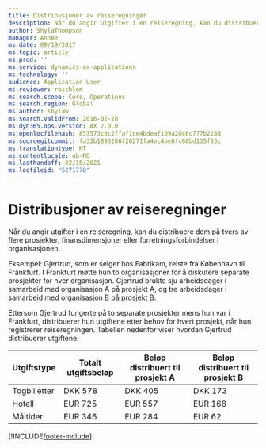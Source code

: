 ```yaml
---
title: Distribusjoner av reiseregninger
description: Når du angir utgifter i en reiseregning, kan du distribuere dem på tvers av flere prosjekter, juridiske enheter eller forretningsforbindelser i organisasjonen.
author: ShylaThompson
manager: AnnBe
ms.date: 09/19/2017
ms.topic: article
ms.prod: ''
ms.service: dynamics-ax-applications
ms.technology: ''
audience: Application User
ms.reviewer: roschlom
ms.search.scope: Core, Operations
ms.search.region: Global
ms.author: shylaw
ms.search.validFrom: 2016-02-28
ms.dyn365.ops.version: AX 7.0.0
ms.openlocfilehash: 857573c0c2ffaf1ce4bdeaf109a20c6c777b2288
ms.sourcegitcommit: fa32b1893286f20271fa4ec4be8fc68bd135f53c
ms.translationtype: HT
ms.contentlocale: nb-NO
ms.lasthandoff: 02/15/2021
ms.locfileid: "5271770"
---
```

# <a name="expense-report-distributions"></a>Distribusjoner av reiseregninger

Når du angir utgifter i en reiseregning, kan du distribuere dem på tvers av flere prosjekter, finansdimensjoner eller forretningsforbindelser i organisasjonen.

Eksempel: Gjertrud, som er selger hos Fabrikam, reiste fra København til Frankfurt. I Frankfurt møtte hun to organisasjoner for å diskutere separate prosjekter for hver organisasjon. Gjertrud brukte sju arbeidsdager i samarbeid med organisasjon A på prosjekt A, og tre arbeidsdager i samarbeid med organisasjon B på prosjekt B.

Ettersom Gjertrud fungerte på to separate prosjekter mens hun var i Frankfurt, distribuerer hun utgiftene etter behov for hvert prosjekt, når hun registrerer reiseregningen. Tabellen nedenfor viser hvordan Gjertrud distribuerer utgiftene.


| Utgiftstype | Totalt utgiftsbeløp|Beløp distribuert til prosjekt A| Beløp distribuert til prosjekt B |
|--------------|---------------------|-------------------------------|---------------------------------|
|Togbilletter   |DKK 578              |DKK 405                        |DKK 173                          |
|Hotell         |EUR 725              |EUR 557                        |EUR 168                          |
|Måltider         |EUR 346              |EUR 284                        |EUR 62                           |



[!INCLUDE[footer-include](../includes/footer-banner.md)]